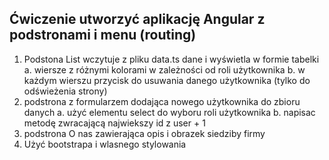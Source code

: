 ## Ćwiczenie utworzyć aplikację Angular z podstronami i menu (routing)
1. Podstona List wczytuje z pliku data.ts dane i wyświetla w formie tabelki
    a. wiersze z różnymi kolorami w zależności od roli użytkownika
    b. w każdym wierszu przycisk do usuwania danego użytkownika (tylko do odświeżenia strony)
2. podstrona z formularzem dodająca nowego użytkownika do zbioru danych
    a. użyć elementu select do wyboru roli użytkownika
    b. napisac metodę zwracającą najwiekszy id z user + 1
3. podstrona O nas zawierająca opis i obrazek siedziby firmy
4. Użyć bootstrapa i wlasnego stylowania